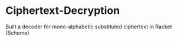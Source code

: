 # Ciphertext-Decryption
Built a decoder for mono-alphabetic substituted ciphertext in Racket (Scheme)
